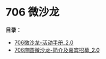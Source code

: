 # 706 微沙龙

**目录：**
- [706微沙龙-活动手册_2.0](706微沙龙-活动手册_2.0.md)
- [706麻圆微沙龙-简介及嘉宾招募_2.0](706麻圆微沙龙-简介及嘉宾招募_2.0.md)

